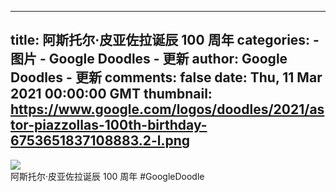 
---
title: 阿斯托尔·皮亚佐拉诞辰 100 周年
categories: 
    - 图片
    - Google Doodles - 更新
author: Google Doodles - 更新
comments: false
date: Thu, 11 Mar 2021 00:00:00 GMT
thumbnail: https://www.google.com/logos/doodles/2021/astor-piazzollas-100th-birthday-6753651837108883.2-l.png
---

<div>   
<img src="https://www.google.com/logos/doodles/2021/astor-piazzollas-100th-birthday-6753651837108883.2-l.png" referrerpolicy="no-referrer"><br>阿斯托尔·皮亚佐拉诞辰 100 周年 #GoogleDoodle  
</div>
            